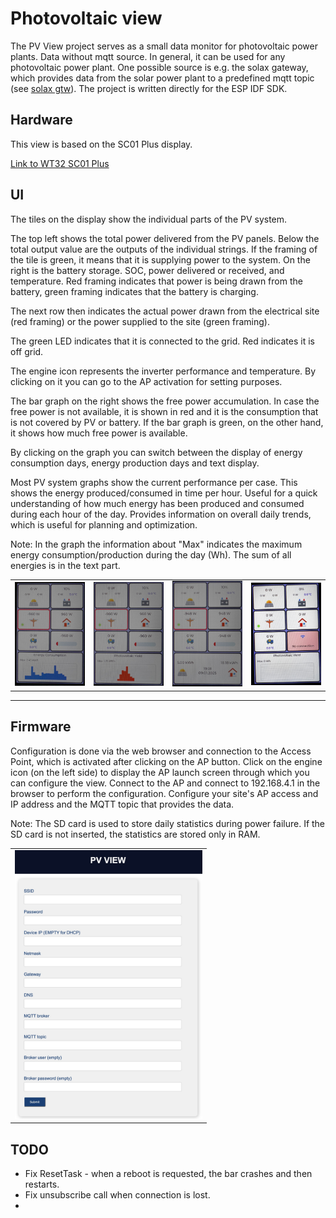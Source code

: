 # Photovoltaic view
The PV View project serves as a small data monitor for photovoltaic power plants. Data without mqtt source. In general, it can be used for any photovoltaic power plant. One possible source is e.g. the solax gateway, which provides data from the solar power plant to a predefined mqtt topic (see [solax gtw](https://github.com/xventus/solax_gtw)).  The project is written directly for the ESP IDF SDK.
## Hardware
This view is based on the SC01 Plus display.

[Link to WT32 SC01 Plus](https://en.wireless-tag.com/product-item-26.html)

## UI

The tiles on the display show the individual parts of the PV system. 

The top left shows the total power delivered from the PV panels. Below the total output value are the outputs of the individual strings. If the framing of the tile is green, it means that it is supplying power to the system. On the right is the battery storage. SOC, power delivered or received, and temperature. Red framing indicates that power is being drawn from the battery, green framing indicates that the battery is charging. 

The next row then indicates the actual power drawn from the electrical site (red framing) or the power supplied to the site (green framing).

The green LED indicates that it is connected to the grid. Red indicates it is off grid. 

The engine icon represents the inverter performance and temperature. By clicking on it you can go to the AP activation for setting purposes.

The bar graph on the right shows the free power accumulation. In case the free power is not available, it is shown in red and it is the consumption that is not covered by PV or battery. If the bar graph is green, on the other hand, it shows how much free power is available.

By clicking on the graph you can switch between the display of energy consumption days, energy production days and text display.

Most PV system graphs show the current performance per case. This shows the energy produced/consumed in time per hour. Useful for a quick understanding of how much energy has been produced and consumed during each hour of the day.
Provides information on overall daily trends, which is useful for planning and optimization.

Note: In the graph the information about "Max" indicates the maximum energy consumption/production during the day (Wh). The sum of all energies is in the text part.

<table>
    <tr>
        <td><img src="image/tr1.jpg" alt="case" width="300"></td>
        <td><img src="image/tr2.jpg" alt="case" width="300"></td>
        <td><img src="image/tr3.jpg" alt="case" width="300"></td>
        <td><img src="image/tr4.jpg" alt="case" width="300"></td>
     </tr>
</table>


---

## Firmware

Configuration is done via the web browser and connection to the Access Point, which is activated after clicking on the AP button. Click on the engine icon (on the left side) to display the AP launch screen through which you can configure the view. Connect to the AP and connect to 192.168.4.1 in the browser to perform the configuration. Configure your site's AP access and IP address and the MQTT topic that provides the data.

Note: The SD card is used to store daily statistics during power failure. If the SD card is not inserted, the statistics are stored only in RAM. 

<table>
    <tr>
        <td><img src="image/pv5.jpg" alt="case" width="300"></td>
     </tr>
</table>

## TODO

- Fix ResetTask - when a reboot is requested, the bar crashes and then restarts.
- Fix unsubscribe call when connection is lost.
-   



